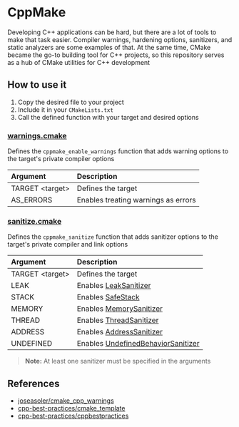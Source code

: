 # CppMake

Developing C++ applications can be hard, but there are a lot of tools to make that task easier. Compiler warnings, hardening options, sanitizers, and static analyzers are some examples of that. At the same time, CMake became the go-to building tool for C++ projects, so this repository serves as a hub of CMake utilities for C++ development

## How to use it

1. Copy the desired file to your project
1. Include it in your `CMakeLists.txt`
1. Call the defined function with your target and desired options

### [warnings.cmake](cmake/warnings.cmake)

Defines the `cppmake_enable_warnings` function that adds warning options to the target's private compiler options

Argument          | Description
:---------------- | :----------------------------------
TARGET \<target\> | Defines the target
AS_ERRORS         | Enables treating warnings as errors

### [sanitize.cmake](cmake/sanitize.cmake)

Defines the `cppmake_sanitize` function that adds sanitizer options to the target's private compiler and link options

Argument          | Description
:---------------- | :------------------------------------------------------------------------------------------------
TARGET \<target\> | Defines the target
LEAK              | Enables [LeakSanitizer](https://clang.llvm.org/docs/LeakSanitizer.html)
STACK             | Enables [SafeStack](https://clang.llvm.org/docs/SafeStack.html)
MEMORY            | Enables [MemorySanitizer](https://clang.llvm.org/docs/MemorySanitizer.html)
THREAD            | Enables [ThreadSanitizer](https://clang.llvm.org/docs/ThreadSanitizer.html)
ADDRESS           | Enables [AddressSanitizer](https://clang.llvm.org/docs/AddressSanitizer.html)
UNDEFINED         | Enables [UndefinedBehaviorSanitizer](https://clang.llvm.org/docs/UndefinedBehaviorSanitizer.html)

> **Note:** At least one sanitizer must be specified in the arguments

## References

- [joseasoler/cmake_cpp_warnings](https://github.com/joseasoler/cmake_cpp_warnings)
- [cpp-best-practices/cmake_template](https://github.com/cpp-best-practices/cmake_template)
- [cpp-best-practices/cppbestpractices](https://github.com/cpp-best-practices/cppbestpractices/blob/master/02-Use_the_Tools_Available.md)
